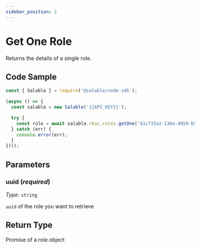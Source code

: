 ```yaml
---
sidebar_position: 2
---
```


# Get One Role

Returns the details of a single role.

## Code Sample

```typescript
const { Salable } = require('@salable/node-sdk');

(async () => {
  const salable = new Salable('{{API_KEY}}');

  try {
    const role = await salable.rbac.roles.getOne('41cf33a2-136e-4959-b5c7-73889ab94eff');
  } catch (err) {
    console.error(err);
  }
})();
```

## Parameters

### uuid (_required_)

_Type:_ `string`

`uuid` of the role you want to retrieve

## Return Type

Promise of a role object
